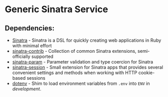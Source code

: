# Generic Sinatra Service

## Dependencies:

* [Sinatra](http://www.sinatrarb.com/) - Sinatra is a DSL for quickly creating web applications in Ruby with minimal effort
* [sinatra-contrib](https://github.com/sinatra/sinatra-contrib) - Collection of common Sinatra extensions, semi-officially supported
* [sinatra-param](https://github.com/mattt/sinatra-param) - Parameter validation and type coercion for Sinatra
* [sinatra-session](https://github.com/mjackson/sinatra-session) - Small extension for Sinatra apps that provides several convenient settings and methods when working with HTTP cookie-based sessions
* [dotenv](https://github.com/bkeepers/dotenv) - Shim to load environment variables from `.env` into `ENV` in _development_.